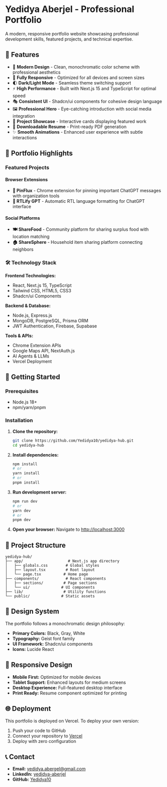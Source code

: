 # Yedidya Aberjel - Professional Portfolio

A modern, responsive portfolio website showcasing professional development skills, featured projects, and technical expertise.

## 🌟 Features

- 🎨 **Modern Design** - Clean, monochromatic color scheme with professional aesthetics
- 📱 **Fully Responsive** - Optimized for all devices and screen sizes
- 🌓 **Dark/Light Mode** - Seamless theme switching support
- ⚡ **High Performance** - Built with Next.js 15 and TypeScript for optimal speed
- 🎭 **Consistent UI** - Shadcn/ui components for cohesive design language
- 🖼️ **Professional Hero** - Eye-catching introduction with social media integration
- 💼 **Project Showcase** - Interactive cards displaying featured work
- 📄 **Downloadable Resume** - Print-ready PDF generation
- ✨ **Smooth Animations** - Enhanced user experience with subtle interactions

## 🚀 Portfolio Highlights

### Featured Projects

#### **Browser Extensions**
- **🔗 PinFlux** - Chrome extension for pinning important ChatGPT messages with organization tools
- **🔄 RTLify GPT** - Automatic RTL language formatting for ChatGPT interface

#### **Social Platforms**
- **🍽️ ShareFood** - Community platform for sharing surplus food with location matching
- **🏠 ShareSphere** - Household item sharing platform connecting neighbors

### 🛠️ Technology Stack

**Frontend Technologies:**
- React, Next.js 15, TypeScript
- Tailwind CSS, HTML5, CSS3
- Shadcn/ui Components

**Backend & Database:**
- Node.js, Express.js
- MongoDB, PostgreSQL, Prisma ORM
- JWT Authentication, Firebase, Supabase

**Tools & APIs:**
- Chrome Extension APIs
- Google Maps API, NextAuth.js
- AI Agents & LLMs
- Vercel Deployment

## 🚀 Getting Started

### Prerequisites
- Node.js 18+ 
- npm/yarn/pnpm

### Installation

1. **Clone the repository:**
   ```bash
   git clone https://github.com/Yedidya10/yedidya-hub.git
   cd yedidya-hub
   ```

2. **Install dependencies:**
   ```bash
   npm install
   # or
   yarn install
   # or
   pnpm install
   ```

3. **Run development server:**
   ```bash
   npm run dev
   # or
   yarn dev
   # or
   pnpm dev
   ```

4. **Open your browser:**
   Navigate to [http://localhost:3000](http://localhost:3000)

## 📁 Project Structure

```
yedidya-hub/
├── app/                    # Next.js app directory
│   ├── globals.css        # Global styles
│   ├── layout.tsx         # Root layout
│   └── page.tsx          # Home page
├── components/            # React components
│   ├── sections/         # Page sections
│   └── ui/              # UI components
├── lib/                  # Utility functions
└── public/              # Static assets
```

## 🎨 Design System

The portfolio follows a monochromatic design philosophy:
- **Primary Colors:** Black, Gray, White
- **Typography:** Geist font family
- **UI Framework:** Shadcn/ui components
- **Icons:** Lucide React

## 📱 Responsive Design

- **Mobile First:** Optimized for mobile devices
- **Tablet Support:** Enhanced layouts for medium screens  
- **Desktop Experience:** Full-featured desktop interface
- **Print Ready:** Resume component optimized for printing

## 🌐 Deployment

This portfolio is deployed on Vercel. To deploy your own version:

1. Push your code to GitHub
2. Connect your repository to [Vercel](https://vercel.com)
3. Deploy with zero configuration

## 📞 Contact

- **Email:** yedidya.abergel@gmail.com
- **LinkedIn:** [yedidya-aberjel](https://linkedin.com/in/yedidya-aberjel)
- **GitHub:** [Yedidya10](https://github.com/Yedidya10)
